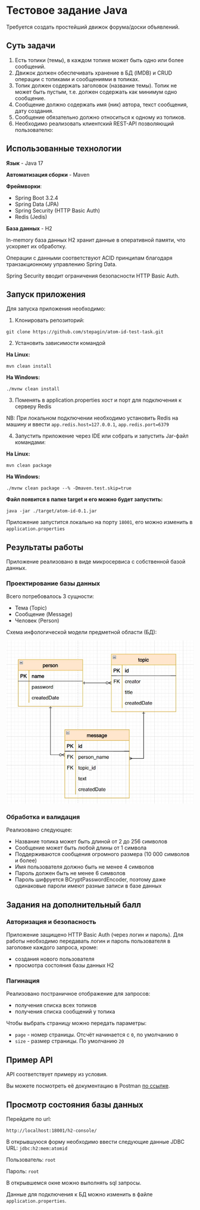 # Тестовое задание Java

Требуется создать простейший движок форума/доски объявлений.

## Суть задачи

1. Есть топики (темы), в каждом топике может быть одно или более сообщений.
2. Движок должен обеспечивать хранение в БД (IMDB) и CRUD операции с топиками и сообщениями в топиках.
3. Топик должен содержать заголовок (название темы). Топик не может быть пустым, т.е. должен содержать как минимум одно сообщение.
4. Сообщение должно содержать имя (ник) автора, текст сообщения, дату создания.
5. Сообщение обязательно должно относиться к одному из топиков.
6. Необходимо реализовать клиентский REST-API позволяющий пользователю:


## Использованные технологии

**Язык** - Java 17

**Автоматизация сборки** - Maven

**Фреймворки**:
* Spring Boot 3.2.4
* Spring Data (JPA)
* Spring Security (HTTP Basic Auth)
* Redis (Jedis)

**База данных** - H2

In-memory база данных H2 хранит данные в оперативной памяти, что ускоряет их обработку.

Операции с данными соответствуют ACID принципам благодаря транзакционному управлению Spring Data.

Spring Security вводит ограничения безопасности HTTP Basic Auth.

## Запуск приложения

Для запуска приложения необходимо:
1. Клонировать репозиторий:
```shell
git clone https://github.com/stepagin/atom-id-test-task.git
```

2. Установить зависимости командой 

**На Linux:**
```shell
mvn clean install
```

**На Windows:**
```shell
./mvnw clean install
```

3. Поменять в application.properties хост и порт для подключения к серверу Redis

NB: При локальном подключении необходимо установить Redis на машину и ввести ``app.redis.host=127.0.0.1``, ``app.redis.port=6379``

4. Запустить приложение через IDE или собрать и запустить Jar-файл командами:

**На Linux:**
```shell
mvn clean package
```

**На Windows:**
```shell
./mvnw clean package --% -Dmaven.test.skip=true
```

**Файл появится в папке target и его можно будет запустить:**
```shell
java -jar ./target/atom-id-0.1.jar
```


Приложение запустится локально на порту ``18001``, его можно изменить в ``application.properties``

## Результаты работы

Приложение реализовано в виде микросервиса с собственной базой данных.

### Проектирование базы данных

Всего потребовалось 3 сущности:
* Тема (Topic)
* Сообщение (Message)
* Человек (Person)

Схема инфологической модели предметной области (БД):

<img src="img/db_model.jpg" alt="">

### Обработка и валидация

Реализовано следующее:

* Название топика может быть длиной от 2 до 256 символов
* Сообщение может быть любой длины от 1 символа
* Поддерживаются сообщения огромного размера (10 000 символов и более)
* Имя пользователя должно быть не менее 4 символов
* Пароль должен быть не менее 6 символов
* Пароль шифруется BCryptPasswordEncoder, поэтому даже одинаковые пароли имеют разные записи в базе данных

## Задания на дополнительный балл

### Авторизация и безопасность

Приложение защищено HTTP Basic Auth (через логин и пароль). Для работы необходимо передавать логин и пароль пользователя в заголовке каждого запроса, кроме:

* создания нового пользователя
* просмотра состояния базы данных H2

### Пагинация

Реализовано постраничное отображение для запросов:
* получения списка всех топиков
* получения списка сообщений у топика

Чтобы выбрать страницу можно передать параметры:
* ``page`` - номер страницы. Отсчёт начинается с ``0``, по умолчанию ``0``
* ``size`` - размер страницы. По умолчанию ``20``

## Пример API

API соответствует примеру из условия. 

Вы можете посмотреть её документацию в Postman [по ссылке](https://documenter.getpostman.com/view/33960847/2sA3BoarmD).

## Просмотр состояния базы данных

Перейдите по url:
```
http://localhost:18001/h2-console/
```


В открывшуюся форму необходимо ввести следующие данные JDBC URL: ```jdbc:h2:mem:atomid```

Пользователь: ``root``

Пароль: ``root``

В открывшемся окне можно выполнять sql запросы.

Данные для подключения к БД можно изменить в файле ``application.properties``.

